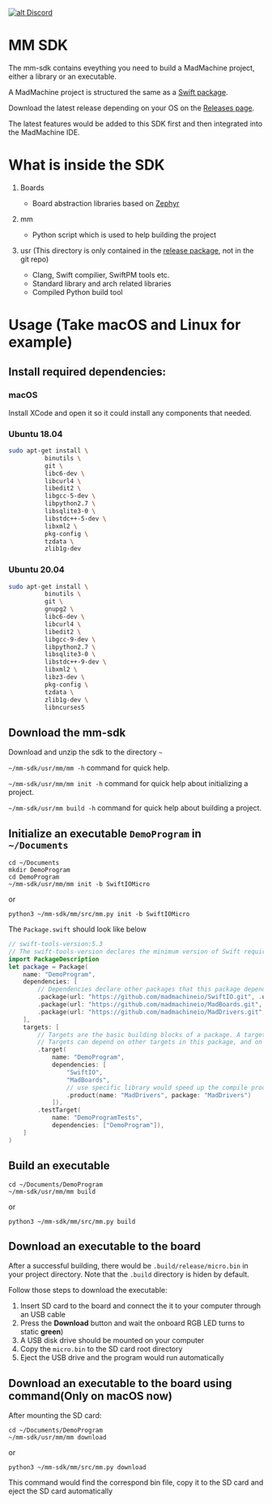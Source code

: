 [![alt Discord](https://img.shields.io/discord/592743353049808899 "Discord")](https://madmachine.io/discord)


# MM SDK

The mm-sdk contains eveything you need to build a MadMachine project, either a library or an executable.

A MadMachine project is structured the same as a [Swift package](https://swift.org/package-manager).

Download the latest release depending on your OS on the [Releases page](https://github.com/madmachineio/mm-sdk/releases).

The latest features would be added to this SDK first and then integrated into the MadMachine IDE.

# What is inside the SDK

1. Boards
   * Board abstraction libraries based on [Zephyr](https://github.com/zephyrproject-rtos/zephyr)

2. mm
   * Python script which is used to help building the project

3. usr (This directory is only contained in the [release package](https://github.com/madmachineio/mm-sdk/releases), not in the git repo)
   * Clang, Swift compilier, SwiftPM tools etc.
   * Standard library and arch related libraries
   * Compiled Python build tool

# Usage (Take macOS and Linux for example)

## Install required dependencies:

### macOS

Install XCode and open it so it could install any components that needed.

### Ubuntu 18.04

```bash
sudo apt-get install \
          binutils \
          git \
          libc6-dev \
          libcurl4 \
          libedit2 \
          libgcc-5-dev \
          libpython2.7 \
          libsqlite3-0 \
          libstdc++-5-dev \
          libxml2 \
          pkg-config \
          tzdata \
          zlib1g-dev
```


### Ubuntu 20.04

```bash
sudo apt-get install \
          binutils \
          git \
          gnupg2 \
          libc6-dev \
          libcurl4 \
          libedit2 \
          libgcc-9-dev \
          libpython2.7 \
          libsqlite3-0 \
          libstdc++-9-dev \
          libxml2 \
          libz3-dev \
          pkg-config \
          tzdata \
          zlib1g-dev \
          libncurses5
```
## Download the mm-sdk

Download and unzip the sdk to the directory `~`

`~/mm-sdk/usr/mm/mm -h` command for quick help.

`~/mm-sdk/usr/mm/mm init -h` command for quick help about initializing a project.

`~/mm-sdk/usr/mm build -h` command for quick help about building a project.

## Initialize an executable `DemoProgram` in `~/Documents`

```shell
cd ~/Documents
mkdir DemoProgram
cd DemoProgram
~/mm-sdk/usr/mm/mm init -b SwiftIOMicro
```
or
```shell
python3 ~/mm-sdk/mm/src/mm.py init -b SwiftIOMicro
```

The `Package.swift` should look like below
```swift
// swift-tools-version:5.3
// The swift-tools-version declares the minimum version of Swift required to build this package.
import PackageDescription
let package = Package(
    name: "DemoProgram",
    dependencies: [
        // Dependencies declare other packages that this package depends on.
        .package(url: "https://github.com/madmachineio/SwiftIO.git", .upToNextMajor(from: "0.0.1")),
        .package(url: "https://github.com/madmachineio/MadBoards.git", .upToNextMajor(from: "0.0.1")),
        .package(url: "https://github.com/madmachineio/MadDrivers.git", .upToNextMajor(from: "0.0.1")),
    ],
    targets: [
        // Targets are the basic building blocks of a package. A target can define a module or a test suite.
        // Targets can depend on other targets in this package, and on products in packages this package depends on.
        .target(
            name: "DemoProgram",
            dependencies: [
                "SwiftIO",
                "MadBoards",
                // use specific library would speed up the compile procedure
                .product(name: "MadDrivers", package: "MadDrivers")
            ]),
        .testTarget(
            name: "DemoProgramTests",
            dependencies: ["DemoProgram"]),
    ]
)
```

## Build an executable

```shell
cd ~/Documents/DemoProgram
~/mm-sdk/usr/mm/mm build
```
or
```shell
python3 ~/mm-sdk/mm/src/mm.py build
```


## Download an executable to the board

After a successful building, there would be `.build/release/micro.bin` in your project directory. Note that the `.build` directory is hiden by default.

Follow those steps to download the executable:

1. Insert SD card to the board and connect the it to your computer through an USB cable
2. Press the **Download** button and wait the onboard RGB LED turns to static **green**)
2. A USB disk drive should be mounted on your computer
3. Copy the `micro.bin` to the SD card root directory
4. Eject the USB drive and the program would run automatically

## Download an executable to the board using command(Only on macOS now)

After mounting the SD card:

```shell
cd ~/Documents/DemoProgram
~/mm-sdk/usr/mm/mm download
```
or
```shell
python3 ~/mm-sdk/mm/src/mm.py download
```

This command would find the correspond bin file, copy it to the SD card and eject the SD card automatically